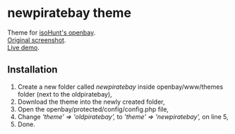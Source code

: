 newpiratebay theme
============

Theme for [isoHunt's openbay](https://github.com/isohuntto/openbay).  
[Original screenshot](https://github.com/isohuntto/openbay/issues/91#issuecomment-68230094).  
[Live demo](http://opb.rudikovac.com/).  

Installation
---

1. Create a new folder called *newpiratebay* inside openbay/www/themes folder (next to the oldpiratebay),
1. Download the theme into the newly created folder,
2. Open the openbay/protected/config/config.php file,
3. Change *'theme' => 'oldpiratebay',* to *'theme' => 'newpiratebay',* on line 5,
4. Done.
